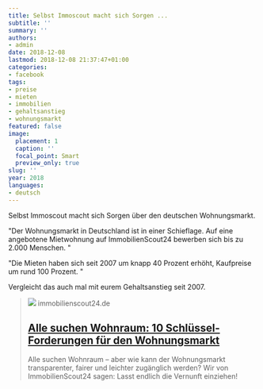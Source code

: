 ```yaml
---
title: Selbst Immoscout macht sich Sorgen ...
subtitle: ''
summary: ''
authors:
- admin
date: 2018-12-08
lastmod: 2018-12-08 21:37:47+01:00
categories:
- facebook
tags:
- preise
- mieten
- immobilien
- gehaltsanstieg
- wohnungsmarkt
featured: false
image:
  placement: 1
  caption: ''
  focal_point: Smart
  preview_only: true
slug: ''
year: 2018
languages:
- deutsch
---
```


Selbst Immoscout macht sich Sorgen über den deutschen Wohnungsmarkt. 

"Der Wohnungsmarkt in Deutschland ist in einer Schieflage.
Auf eine angebotene Mietwohnung auf ImmobilienScout24 bewerben sich bis zu 2.000 Menschen. "

"Die Mieten haben sich seit 2007 um knapp 40 Prozent erhöht, Kaufpreise um rund 100 Prozent. "

Vergleicht das auch mal mit eurem Gehaltsanstieg seit 2007.
> [![](https://www.immobilienscout24.de/lp/zukunft-wohnen/_jcr_content/image.img.jpg/1558439272947.jpg)](https://www.immobilienscout24.de/lp/zukunft-wohnen/)
> immobilienscout24.de
> ## [Alle suchen Wohnraum: 10 Schlüssel-Forderungen für den Wohnungsmarkt](https://www.immobilienscout24.de/lp/zukunft-wohnen/)
>
>Alle suchen Wohnraum – aber wie kann der Wohnungsmarkt transparenter, fairer und leichter zugänglich werden? Wir von ImmobilienScout24 sagen: Lasst endlich die Vernunft einziehen!